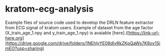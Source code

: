# kratom-ecg-analysis

Example files of source code used to develop the DRLN feature extractor from ECG signal of kratom users.
Example of dataset from the age factor (X_train_age_1.npy and y_train_age_1.npy) is avaiable [here].([https://link-url-here.org](https://drive.google.com/drive/folders/1NEhlyYE08dIvRkZKpQaWs7K8ov1SjmEO?usp=sharing)
